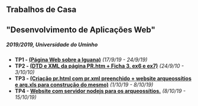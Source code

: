 ## Trabalhos de Casa
## "Desenvolvimento de Aplicações Web"
##### 2019/2019, Universidade do Uminho

 - **TP1 - [(Página Web sobre a Iguana)](https://github.com/pg39287/DWeb2019/tree/master/TP1)** *(17/9/19 - 24/9/19)*
 - **TP2 - [(DTD e XML da página PR.htm + Ficha 3, ex6 e ex7)](https://github.com/pg39287/DWeb2019/tree/master/TP2)** *(24/9/10 - 3/10/10)*
 - **TP3 - [(Criação pr.html com pr.xml preenchido + website arqueossítios e arq.xls para construção do mesmo)](https://github.com/pg39287/DWeb2019/tree/master/TP3)** *(1/10/19 - 8/10/19)*
 - **TP4 - [Website com servidor nodejs para os arqueossítios.](https://github.com/pg39287/DWeb2019/tree/master/TP4)** *(8/10/19 - 15/10/19)*